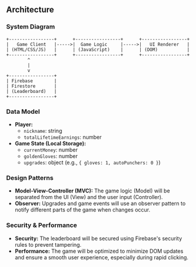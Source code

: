 ## Architecture

### System Diagram

```
+-----------------+      +-----------------+      +-----------------+
|   Game Client   |----->|  Game Logic     |----->|   UI Renderer   |
| (HTML/CSS/JS)   |      | (JavaScript)    |      | (DOM)           |
+-----------------+      +-----------------+      +-----------------+
        ^
        |
        v
+-----------------+
| Firebase        |
| Firestore       |
| (Leaderboard)   |
+-----------------+
```

### Data Model

*   **Player:**
    *   `nickname`: string
    *   `totalLifetimeEarnings`: number
*   **Game State (Local Storage):**
    *   `currentMoney`: number
    *   `goldenGloves`: number
    *   `upgrades`: object (e.g., `{ gloves: 1, autoPunchers: 0 }`)

### Design Patterns

*   **Model-View-Controller (MVC):** The game logic (Model) will be separated from the UI (View) and the user input (Controller).
*   **Observer:** Upgrades and game events will use an observer pattern to notify different parts of the game when changes occur.

### Security & Performance

*   **Security:** The leaderboard will be secured using Firebase's security rules to prevent tampering.
*   **Performance:** The game will be optimized to minimize DOM updates and ensure a smooth user experience, especially during rapid clicking.
